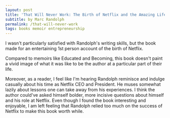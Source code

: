 ```yaml
---
layout: post
title: 'That Will Never Work: The Birth of Netflix and the Amazing Life of an Idea (2019)'
subtitle: by Marc Randolph
permalink: /that-will-never-work
tags: books memoir entrepreneurship
---
```


I wasn't particularly satisfied with Randolph's writing skills, but the book made for an entertaining 1st person account of the birth of Netflix.
<!--more-->

Compared to memoirs like Educated and Becoming, this book doesn't paint a vivid image of what it was like to be the author at a particular part of their life.

Moreover, as a reader, I feel like I'm hearing Randolph reminisce and indulge casually about his time as Netflix CEO and President.
He muses somewhat lazily about lessons one can take away from his experiences.
I think the author could've asked himself bolder, more incisive questions about himself and his role at Netflix.
Even though I found the book interesting and enjoyable, I am left feeling that Randolph relied too much on the success of Netflix to make this book worth while.